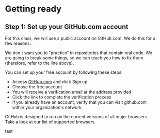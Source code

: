 # Getting ready

## Step 1: Set up your GitHub.com account

For this class, we will use a public account on GitHub.com. We do this for a few reasons:

We don't want you to "practice" in repositories that contain real code.
We are going to break some things, so we can teach you how to fix them (therefore, refer to the line above).

You can set up your free account by following these steps:

* Access [GitHub.com](https://github.com) and click Sign up
* Choose the free account
* You will receive a verification email at the address provided
* Click the link to complete the verification process
* If you already have an account, verify that you can visit github.com within your organization's network.

GitHub is designed to run on the current versions of all major browsers. Take a look at our list of supported browsers.

test
